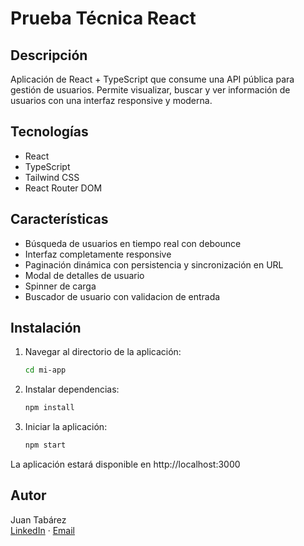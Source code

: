 # Prueba Técnica React

## Descripción

Aplicación de React + TypeScript que consume una API pública para gestión de usuarios. Permite visualizar, buscar y ver información de usuarios con una interfaz responsive y moderna.

## Tecnologías

- React
- TypeScript
- Tailwind CSS
- React Router DOM

## Características

- Búsqueda de usuarios en tiempo real con debounce
- Interfaz completamente responsive
- Paginación dinámica con persistencia y sincronización en URL
- Modal de detalles de usuario
- Spinner de carga
- Buscador de usuario con validacion de entrada

## Instalación

1. Navegar al directorio de la aplicación:
   ```bash
   cd mi-app
   ```

2. Instalar dependencias:
   ```bash
   npm install
   ```

3. Iniciar la aplicación:
   ```bash
   npm start
   ```

La aplicación estará disponible en http://localhost:3000

## Autor

Juan Tabárez   
[LinkedIn](https://www.linkedin.com/in/juan-tabarez/) · [Email](mailto:jats2002@hotmail.com)
